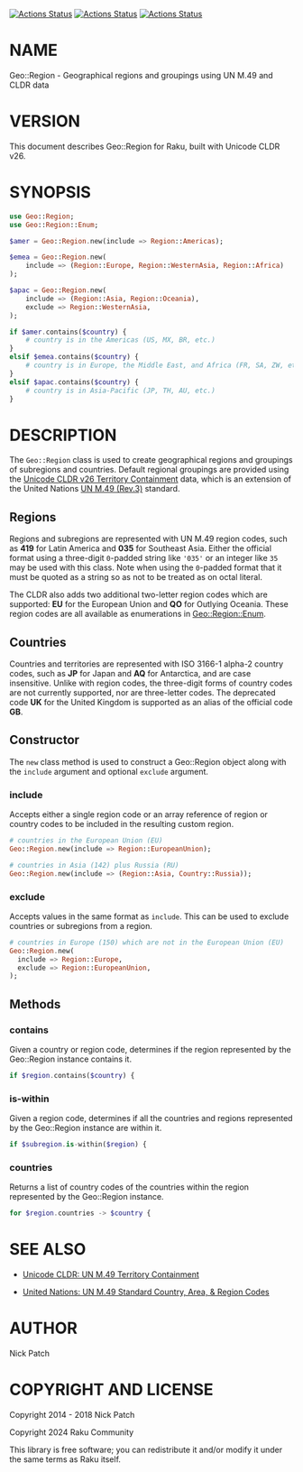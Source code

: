 [![Actions Status](https://github.com/raku-community-modules/Geo-Region/actions/workflows/linux.yml/badge.svg)](https://github.com/raku-community-modules/Geo-Region/actions) [![Actions Status](https://github.com/raku-community-modules/Geo-Region/actions/workflows/macos.yml/badge.svg)](https://github.com/raku-community-modules/Geo-Region/actions) [![Actions Status](https://github.com/raku-community-modules/Geo-Region/actions/workflows/windows.yml/badge.svg)](https://github.com/raku-community-modules/Geo-Region/actions)

NAME
====

Geo::Region - Geographical regions and groupings using UN M.49 and CLDR data

VERSION
=======

This document describes Geo::Region for Raku, built with Unicode CLDR v26.

SYNOPSIS
========

```raku
use Geo::Region;
use Geo::Region::Enum;

$amer = Geo::Region.new(include => Region::Americas);

$emea = Geo::Region.new(
    include => (Region::Europe, Region::WesternAsia, Region::Africa)
);

$apac = Geo::Region.new(
    include => (Region::Asia, Region::Oceania),
    exclude => Region::WesternAsia,
);

if $amer.contains($country) {
    # country is in the Americas (US, MX, BR, etc.)
}
elsif $emea.contains($country) {
    # country is in Europe, the Middle East, and Africa (FR, SA, ZW, etc.)
}
elsif $apac.contains($country) {
    # country is in Asia-Pacific (JP, TH, AU, etc.)
}
```

DESCRIPTION
===========

The `Geo::Region` class is used to create geographical regions and groupings of subregions and countries. Default regional groupings are provided using the [Unicode CLDR v26 Territory Containment](https://unicode.org/cldr/charts/26/supplemental/territory_containment_un_m_49.html) data, which is an extension of the United Nations [UN M.49 (Rev.3)](https://unstats.un.org/unsd/methods/m49/m49regin.htm) standard.

Regions
-------

Regions and subregions are represented with UN M.49 region codes, such as **419** for Latin America and **035** for Southeast Asia. Either the official format using a three-digit `0`-padded string like `'035'` or an integer like `35` may be used with this class. Note when using the `0`-padded format that it must be quoted as a string so as not to be treated as on octal literal.

The CLDR also adds two additional two-letter region codes which are supported: **EU** for the European Union and **QO** for Outlying Oceania. These region codes are all available as enumerations in [Geo::Region::Enum](Geo::Region::Enum).

Countries
---------

Countries and territories are represented with ISO 3166-1 alpha-2 country codes, such as **JP** for Japan and **AQ** for Antarctica, and are case insensitive. Unlike with region codes, the three-digit forms of country codes are not currently supported, nor are three-letter codes. The deprecated code **UK** for the United Kingdom is supported as an alias of the official code **GB**.

Constructor
-----------

The `new` class method is used to construct a Geo::Region object along with the `include` argument and optional `exclude` argument.

### include

Accepts either a single region code or an array reference of region or country codes to be included in the resulting custom region.

```raku
# countries in the European Union (EU)
Geo::Region.new(include => Region::EuropeanUnion);

# countries in Asia (142) plus Russia (RU)
Geo::Region.new(include => (Region::Asia, Country::Russia));
```

### exclude

Accepts values in the same format as `include`. This can be used to exclude countries or subregions from a region.

```raku
# countries in Europe (150) which are not in the European Union (EU)
Geo::Region.new(
  include => Region::Europe,
  exclude => Region::EuropeanUnion,
);
```

Methods
-------

### contains

Given a country or region code, determines if the region represented by the Geo::Region instance contains it.

```raku
if $region.contains($country) {
```

### is-within

Given a region code, determines if all the countries and regions represented by the Geo::Region instance are within it.

```raku
if $subregion.is-within($region) {
```

### countries

Returns a list of country codes of the countries within the region represented by the Geo::Region instance.

```raku
for $region.countries -> $country {
```

SEE ALSO
========

  * [Unicode CLDR: UN M.49 Territory Containment](http://unicode.org/cldr/charts/26/supplemental/territory_containment_un_m_49.html)

  * [United Nations: UN M.49 Standard Country, Area, & Region Codes](http://unstats.un.org/unsd/methods/m49/m49regin.htm)

AUTHOR
======

Nick Patch

COPYRIGHT AND LICENSE
=====================

Copyright 2014 - 2018 Nick Patch

Copyright 2024 Raku Community

This library is free software; you can redistribute it and/or modify it under the same terms as Raku itself.

